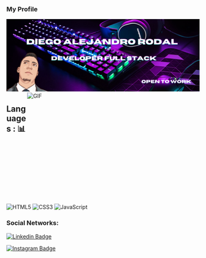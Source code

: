 ### My Profile
<img src="https://github.com/diegoalejandrorodal/diegoalejandrorodal/blob/main/img/2.png">

<br />
<img align="right" alt="GIF" src="https://cdn.filestackcontent.com/efbSR18hT5uRKuo0zoMA" width="450" height="290" />

## Languages : 📊
![HTML5](https://img.shields.io/badge/-HTML5-E34F26?style=for-the-badge&logo=html5&logoColor=white)
![CSS3](https://img.shields.io/badge/-CSS3-1572B6?style=for-the-badge&logo=css3)
![JavaScript](https://img.shields.io/badge/-JavaScript-black?style=for-the-badge&logo=javascript)

### Social Networks: 

[![Linkedin Badge](https://img.shields.io/badge/-LinkedIn-blue?style=flat-square&logo=Linkedin&logoColor=white&link=https://www.linkedin.com/in/venkata-sreeram/)](https://github.com/diegoalejandrorodal)

[![Instagram Badge](https://img.shields.io/badge/-Instagram-red)](https://www.instagram.com/diego_alejandro_rodal/)








